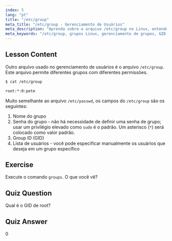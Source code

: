 ```yaml
---
index: 5
lang: "pt"
title: "/etc/group"
meta_title: "/etc/group - Gerenciamento de Usuários"
meta_description: "Aprenda sobre o arquivo /etc/group no Linux, entendendo o gerenciamento de grupos, GID e permissões de usuário. Tutorial essencial do arquivo de grupo Linux para iniciantes."
meta_keywords: "/etc/group, grupos Linux, gerenciamento de grupos, GID, permissões Linux, tutorial Linux, Linux para iniciantes, guia Linux"
---
```


## Lesson Content

Outro arquivo usado no gerenciamento de usuários é o arquivo `/etc/group`. Este arquivo permite diferentes grupos com diferentes permissões.

```bash
$ cat /etc/group

root:*:0:pete
```

Muito semelhante ao arquivo `/etc/passwd`, os campos do `/etc/group` são os seguintes:

1. Nome do grupo
2. Senha do grupo - não há necessidade de definir uma senha de grupo; usar um privilégio elevado como `sudo` é o padrão. Um asterisco (`*`) será colocado como valor padrão.
3. Group ID (GID)
4. Lista de usuários - você pode especificar manualmente os usuários que deseja em um grupo específico

## Exercise

Execute o comando `groups`. O que você vê?

## Quiz Question

Qual é o GID de root?

## Quiz Answer

0

